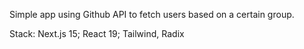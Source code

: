 Simple app using Github API to fetch users based on a certain group.

Stack: Next.js 15; React 19; Tailwind, Radix

